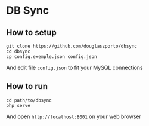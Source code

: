 # DB Sync

## How to setup

```
git clone https://github.com/douglaszporto/dbsync
cd dbsync
cp config.exemple.json config.json
```

And edit file `config.json` to fit your MySQL connections

## How to run

```
cd path/to/dbsync
php serve
```

And open `http://localhost:8001` on your web browser